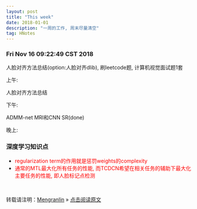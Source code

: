 ```yaml
---
layout: post
title: "This week"
date: 2018-01-01 
description: "一周的工作, 周末尽量清空"
tag: HNotes
---
```


### Fri Nov 16 09:22:49 CST 2018

人脸对齐方法总结(option:人脸对齐dlib), 刷leetcode题, 计算机视觉面试题1套

上午:

人脸对齐方法总结

下午:

ADMM-net MRI和CNN SR(done)

晚上:

### 深度学习知识点

+ <font color="ff0000">regularization term的作用就是惩罚weights的complexity</font>
+ <font color="ff0000">通常的MTL最大化所有任务的性能, 而TCDCN希望在相关任务的辅助下最大化主要任务的性能, 即人脸标记点检测</font>

<br>

转载请注明：[Mengranlin](https://lmrshare.github.io) » [点击阅读原文](https://lmrshare.github.io/2018/06/today/) 
